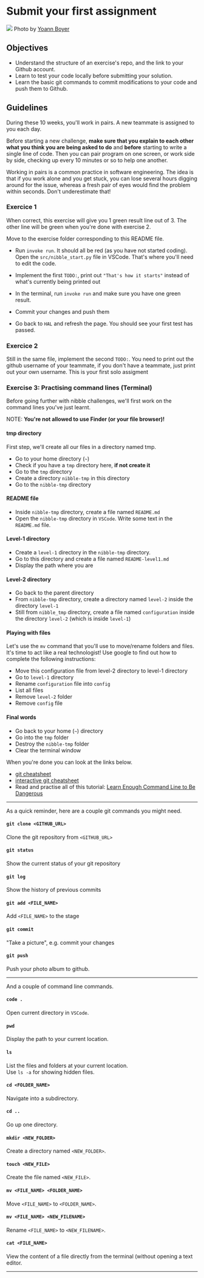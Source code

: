 # Submit your first assignment

![](https://images.unsplash.com/photo-1483691278019-cb7253bee49f?ixlib=rb-0.3.5&s=bde2973b4155399f086b85ec2337e889&auto=format&fit=crop&w=1000&q=80)
Photo by [Yoann Boyer](https://unsplash.com/photos/i14h2xyPr18)


## Objectives
* Understand the structure of an exercise's repo, and the link to your Github account.
* Learn to test your code locally before submitting your solution.
* Learn the basic git commands to commit modifications to your code and push them to Github.


## Guidelines

During these 10 weeks, you'll work in pairs. A new teammate is assigned to you each day.

Before starting a new challenge, **make sure that you explain to each other what you think you are being asked to do** and **before** starting to write a single line of code. Then you can pair program on one screen, or work side by side, checking up every 10 minutes or so to help one another.

Working in pairs is a common practice in software engineering. The idea is that if you work alone and you get stuck, you can lose several hours digging around for the issue, whereas a fresh pair of eyes would find the problem within seconds. Don't underestimate that!


### Exercice 1
When correct, this exercise will give you 1 green result line out of 3. The other line will be green when you're done with exercise 2.

Move to the exercise folder corresponding to this README file.

* Run `invoke run`. It should all be red (as you have not started coding).
Open the `src/nibble_start.py` file in VSCode. That's where you'll need to edit the code.

* Implement the first `TODO:`, print out `"That's how it starts"` instead of what's currently being printed out
* In the terminal, run `invoke run` and make sure you have one green result.
* Commit your changes and push them
* Go back to `HAL` and refresh the page. You should see your first test has passed.

### Exercice 2
Still in the same file, implement the second `TODO:`. You need to print out the github username of your teammate, if you don't have a teammate, just print out your own username.
This is your first solo assigment

### Exercise 3: Practising command lines (Terminal)
Before going further with nibble challenges, we'll first work on the command lines you've just learnt.

NOTE: **You're not allowed to use Finder (or your file browser)!**

#### tmp directory
First step, we'll create all our files in a directory named tmp.

* Go to your home directory (`~`)
* Check if you have a `tmp` directory here, **if not create it**
* Go to the `tmp` directory
* Create a directory `nibble-tmp` in this directory
* Go to the `nibble-tmp` directory

#### README file
* Inside `nibble-tmp` directory, create a file named `README.md`
* Open the `nibble-tmp` directory in `VSCode`. Write some text in the `README.md` file.

#### Level-1 directory
* Create a `level-1` directory in the `nibble-tmp` directory.
* Go to this directory and create a file named `README-level1.md`
* Display the path where you are

#### Level-2 directory
* Go back to the parent directory
* From `nibble-tmp` directory, create a directory named `level-2` inside the directory `level-1`
* Still from `nibble_tmp` directory, create a file named `configuration` inside the directory `level-2` (which is inside `level-1`)

#### Playing with files
Let's use the `mv` command that you'll use to move/rename folders and files. It's time to act like a real technologist! Use google to find out how to complete the following instructions:

* Move this configuration file from level-2 directory to level-1 directory
* Go to `level-1` directory
* Rename `configuration` file into `config`
* List all files
* Remove `level-2` folder
* Remove `config` file

#### Final words
* Go back to your home (`~`) directory
* Go into the `tmp` folder
* Destroy the `nibble-tmp` folder
* Clear the terminal window

When you're done you can look at the links below.

* [git cheatsheet](http://rogerdudler.github.io/git-guide/files/git_cheat_sheet.pdf)
* [interactive git cheatsheet](http://www.ndpsoftware.com/git-cheatsheet.html)
* Read and practise all of this tutorial: [Learn Enough Command Line to Be Dangerous](http://www.learnenough.com/command-line/)


---

As a quick reminder, here are a couple git commands you might need.

#### `git clone <GITHUB_URL>`
Clone the git repository from `<GITHUB_URL>`

#### `git status`
Show the current status of your git repository

#### `git log`
Show the history of previous commits

#### `git add <FILE_NAME>`
Add `<FILE_NAME>` to the stage

#### `git commit`
"Take a picture", e.g. commit your changes

#### `git push`
Push your photo album to github.

---

And a couple of command line commands.

#### `code .`
Open current directory in `VSCode`.

#### `pwd`
Display the path to your current location.

#### `ls`
List the files and folders at your current location.  
Use `ls -a` for showing hidden files.

#### `cd <FOLDER_NAME>`
Navigate into a subdirectory.

#### `cd ..`
Go up one directory.

#### `mkdir <NEW_FOLDER>`
Create a directory named `<NEW_FOLDER>`.

#### `touch <NEW_FILE>`
Create the file named `<NEW_FILE>`.

#### `mv <FILE_NAME> <FOLDER_NAME>`
Move  `<FILE_NAME>` to `<FOLDER_NAME>`.

#### `mv <FILE_NAME> <NEW_FILENAME>`
Rename `<FILE_NAME>` to `<NEW_FILENAME>`.

#### `cat <FILE_NAME>`
View the content of a file directly from the terminal (without opening a text editor.

---
